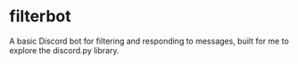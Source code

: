 # filterbot
A basic Discord bot for filtering and responding to messages, built for me to explore the discord.py library.
